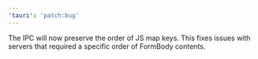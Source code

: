 ```yaml
---
'tauri': 'patch:bug'
---
```


The IPC will now preserve the order of JS map keys. This fixes issues with servers that required a specific order of FormBody contents.
